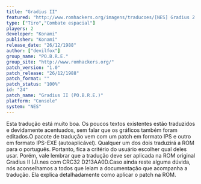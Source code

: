 ```yaml
---
title: "Gradius II"
featured: "http://www.romhackers.org/imagens/traducoes/[NES] Gradius 2 - POBRE - 1.png"
type: ["Tiro","Combate espacial"]
players: 2
developer: "Konami"
publisher: "Konami"
release_date: "26/12/1988"
author: ["devilfox"]
group_name: "PO.B.R.E."
group_site: "http://www.romhackers.org/"
patch_version: "1.0"
patch_release: "26/12/1988"
patch_format: ""
patch_status: "100%"
id: "24"
patch_name: "Gradius II (PO.B.R.E.)"
platform: "Console"
system: "NES"
---
```


Esta tradução está muito boa. Os poucos textos existentes estão traduzidos e devidamente acentuados, sem falar que os gráficos também foram editados.O pacote de tradução vem com um patch em formato IPS e outro em formato IPS-EXE (autoaplicável). Qualquer um dos dois traduzirá a ROM para o português. Portanto, fica a critério do usuário escolher qual deles usar. Porém, vale lembrar que a tradução deve ser aplicada na ROM original Gradius II (J).nes com CRC32 D213AA0D.Caso ainda reste alguma dúvida, nós aconselhamos a todos que leiam a documentação que acompanha a tradução. Ela explica detalhadamente como aplicar o patch na ROM.